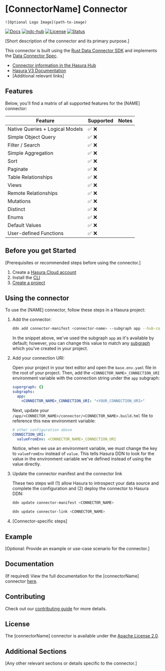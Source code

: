 <!-- TODO: Hiya, Connector Author! Throughout this template, you'll find TODO comments to help guide you and ensure
you've updated this README to be ready for users. If you have questions, shout at the docs team on #team-docs in Slack -->

# [ConnectorName] Connector

`![Optional Logo Image](path-to-image)`

[![Docs](https://img.shields.io/badge/docs-v3.x-brightgreen.svg?style=flat)](https://hasura.io/docs/3.0/latest/connectors/postgresql/)
[![ndc-hub](https://img.shields.io/badge/ndc--hub-postgres-blue.svg?style=flat)](https://hasura.io/connectors/ndc-postgres)
[![License](https://img.shields.io/badge/license-Apache--2.0-purple.svg?style=flat)](LICENSE.txt)
[![Status](https://img.shields.io/badge/status-alpha-yellow.svg?style=flat)](./readme.md)

[Short description of the connector and its primary purpose.]

This connector is built using the [Rust Data Connector SDK](https://github.com/hasura/ndc-hub#rusk-sdk) and implements the [Data Connector Spec](https://github.com/hasura/ndc-spec).

- [Connector information in the Hasura Hub](https://hasura.io/connectors/[connector-name])
- [Hasura V3 Documentation](https://hasura.io/docs/3.0)
- [Additional relevant links]

## Features

Below, you'll find a matrix of all supported features for the [NAME] connector:

<!-- TODO: Your README should contain only a single matrix; choose one below and remove either the ✅ or ❌ from each
row -->

<!-- OLTP matrix -->

| Feature                         | Supported | Notes |
| ------------------------------- | --------- | ----- |
| Native Queries + Logical Models | ✅ ❌     |       |
| Simple Object Query             | ✅ ❌     |       |
| Filter / Search                 | ✅ ❌     |       |
| Simple Aggregation              | ✅ ❌     |       |
| Sort                            | ✅ ❌     |       |
| Paginate                        | ✅ ❌     |       |
| Table Relationships             | ✅ ❌     |       |
| Views                           | ✅ ❌     |       |
| Remote Relationships            | ✅ ❌     |       |
| Mutations                       | ✅ ❌     |       |
| Distinct                        | ✅ ❌     |       |
| Enums                           | ✅ ❌     |       |
| Default Values                  | ✅ ❌     |       |
| User-defined Functions          | ✅ ❌     |       |

<!-- OLAP matrix -->
<!--
| Feature                         | Supported | Notes |
| ------------------------------- | --------- | ----- |
| Native Queries + Logical Models | ✅ ❌     |       |
| Simple Object Query             | ✅ ❌     |       |
| Filter / Search                 | ✅ ❌     |       |
| Simple Aggregation              | ✅ ❌     |       |
| Sort                            | ✅ ❌     |       |
| Paginate                        | ✅ ❌     |       |
| Table Relationships             | ✅ ❌     |       |
| Views                           | ✅ ❌     |       |
| Distinct                        | ✅ ❌     |       |
| Remote Relationships            | ✅ ❌     |       |
| Mutations                       | ✅ ❌     |       |
-->

<!-- DocDB matrix -->
<!--
| Feature                         | Supported | Notes |
| ------------------------------- | --------- | ----- |
| Native Queries + Logical Models | ✅ ❌     |       |
| Simple Object Query             | ✅ ❌     |       |
| Filter / Search                 | ✅ ❌     |       |
| Simple Aggregation              | ✅ ❌     |       |
| Sort                            | ✅ ❌     |       |
| Paginate                        | ✅ ❌     |       |
| Nested Objects                  | ✅ ❌     |       |
| Nested Arrays                   | ✅ ❌     |       |
| Nested Filtering                | ✅ ❌     |       |
| Nested Sorting                  | ✅ ❌     |       |
| Nested Relationships            | ✅ ❌     |       |
-->

## Before you get Started

[Prerequisites or recommended steps before using the connector.]

1. Create a [Hasura Cloud account](https://console.hasura.io)
2. Install the [CLI](https://hasura.io/docs/3.0/cli/installation/)
3. [Create a project](https://hasura.io/docs/3.0/getting-started/create-a-project)
<!-- TODO: add anything connector-specific here -->

## Using the connector

To use the [NAME] connector, follow these steps in a Hasura project:

1. Add the connector:

   ```bash
   ddn add connector-manifest <connector-name> --subgraph app --hub-connector <connector> --type cloud
   ```

   <!-- TODO: In the snippet above, replace `connector-name` with a connector-specific recommendation, such as
   `pg-connector` and `connector` with the name of the connector as found on the connector hub -->

   In the snippet above, we've used the subgraph `app` as it's available by default; however, you can change this
   value to match any [subgraph](https://hasura.io/docs/3.0/project-configuration/subgraphs) which you've created in your project.

2. Add your connection URI:

   Open your project in your text editor and open the `base.env.yaml` file in the root of your project. Then, add the
   `<CONNECTOR_NAME>_CONNECTION_URI` environment variable with the connection string under the `app` subgraph:

   ```yaml
   supergraph: {}
   subgraphs:
     app:
       <CONNECTOR_NAME>_CONNECTION_URI: "<YOUR_CONNECTION_URI>"
   ```

   Next, update your `/app/<CONNECTOR_NAME>/connector/<CONNECTOR_NAME>.build.hml` file to reference this new environment
   variable:

   ```yaml
   # other configuration above
   CONNECTION_URI:
     valueFromEnv: <CONNECTOR_NAME>_CONNECTION_URI
   ```

    <!-- TODO: Update all <CONNECTOR_NAME> refs in this step to the name you used in step 1's snippet -->

   Notice, when we use an environment variable, we must change the key to `valueFromEnv` instead of `value`. This tells
   Hasura DDN to look for the value in the environment variable we've defined instead of using the value directly.

3. Update the connector manifest and the connector link

   These two steps will (1) allow Hasura to introspect your data source and complete the configuration and (2) deploy the
   connector to Hasura DDN:

   ```bash
   ddn update connector-manifest <CONNECTOR_NAME>
   ```

   ```bash
   ddn update connector-link <CONNECTOR_NAME>
   ```

    <!-- TODO: As before, update <CONNECTOR_NAME> to match step 1 -->

4. [Connector-specific steps]
<!-- TODO: If there are connector-specific configuration steps, such as adding env vars or anything of the like, add
these steps here. -->

## Example

[Optional: Provide an example or use-case scenario for the connector.]

## Documentation

(If required) View the full documentation for the [connectorName] connector [here](./docs/index.md).

## Contributing

Check out our [contributing guide](./docs/contributing.md) for more details.

## License

The [connectorName] connector is available under the [Apache License 2.0](https://www.apache.org/licenses/LICENSE-2.0).

## Additional Sections

[Any other relevant sections or details specific to the connector.]
